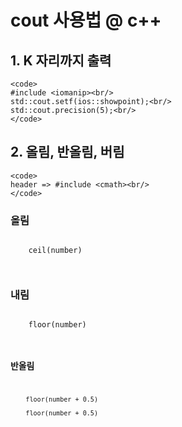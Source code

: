 # cout 사용법 @ c++

## 1. K 자리까지 출력
    <code>
    #include <iomanip><br/>
    std::cout.setf(ios::showpoint);<br/>
    std::cout.precision(5);<br/>
    </code>
## 2. 올림, 반올림, 버림
    <code>
    header => #include <cmath><br/>
    </code>


### 올림 
<code>
    ceil(number)<br/>
    </code>
    
### 내림 
<code>
    floor(number)<br/>
    
### 반올림 
<code>
    floor(number + 0.5)<br/>
    floor(number + 0.5)<br/>
    </code>
